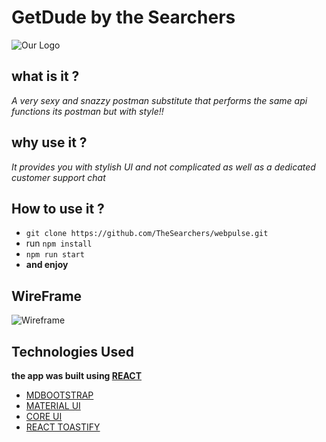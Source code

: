 # GetDude by the Searchers 
![Our Logo](https://media3.giphy.com/media/Xl68mI9j6Co7BbBLpj/giphy.gif?cid=790b76114ddd12f012306ecb12362275eb6e0450d1cc6f3b&rid=giphy.gif&ct=s)
## what is it ? 
_A very sexy and snazzy postman substitute that performs the same api functions_
_its postman but with style!!_

## why use it ? 
_It provides you with stylish UI and not complicated as well as a dedicated customer support chat_
 
## How to use it ? 
* `git clone https://github.com/TheSearchers/webpulse.git`
* run 	`npm install` 
* `npm run start`
* **and enjoy**

## WireFrame
![Wireframe](https://i.ibb.co/yVsRrkf/Capture-1.png) 

## Technologies Used 
**the app was built using [REACT](https://reactjs.org/)** 
- [MDBOOTSTRAP](https://mdbootstrap.com/docs/b5/react/)
- [MATERIAL UI](https://mui.com/material-ui/getting-started/installation/)
- [CORE UI](https://coreui.io/)
- [REACT TOASTIFY](https://fkhadra.github.io/react-toastify/introduction)
